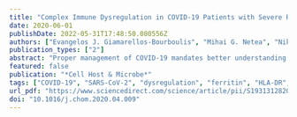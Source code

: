 ```yaml
---
title: "Complex Immune Dysregulation in COVID-19 Patients with Severe Respiratory Failure"
date: 2020-06-01
publishDate: 2022-05-31T17:48:50.080556Z
authors: ["Evangelos J. Giamarellos-Bourboulis", "Mihai G. Netea", "Nikoletta Rovina", "Karolina Akinosoglou", "Anastasia Antoniadou", "Nikolaos Antonakos", "Georgia Damoraki", "Theologia Gkavogianni", "Maria-Evangelia Adami", "Paraskevi Katsaounou", "Maria Ntaganou", "Magdalini Kyriakopoulou", "George Dimopoulos", "Ioannis Koutsodimitropoulos", "Dimitrios Velissaris", "Panagiotis Koufargyris", "Athanassios Karageorgos", "Konstantina Katrini", "Vasileios Lekakis", "Mihaela Lupse", "Antigone Kotsaki", "George Renieris", "Danai Theodoulou", "Vassiliki Panou", "Evangelia Koukaki", "Nikolaos Koulouris", "Charalambos Gogos", "Antonia Koutsoukou"]
publication_types: ["2"]
abstract: "Proper management of COVID-19 mandates better understanding of disease pathogenesis. The sudden clinical deterioration 7–8 days after initial symptom onset suggests that severe respiratory failure (SRF) in COVID-19 is driven by a unique pattern of immune dysfunction. We studied immune responses of 54 COVID-19 patients, 28 of whom had SRF. All patients with SRF displayed either macrophage activation syndrome (MAS) or very low human leukocyte antigen D related (HLA-DR) expression accompanied by profound depletion of CD4 lymphocytes, CD19 lymphocytes, and natural killer (NK) cells. Tumor necrosis factor-α (TNF-α) and interleukin-6 (IL-6) production by circulating monocytes was sustained, a pattern distinct from bacterial sepsis or influenza. SARS-CoV-2 patient plasma inhibited HLA-DR expression, and this was partially restored by the IL-6 blocker Tocilizumab; off-label Tocilizumab treatment of patients was accompanied by increase in circulating lymphocytes. Thus, the unique pattern of immune dysregulation in severe COVID-19 is characterized by IL-6-mediated low HLA-DR expression and lymphopenia, associated with sustained cytokine production and hyper-inflammation."
featured: false
publication: "*Cell Host & Microbe*"
tags: ["COVID-19", "SARS-CoV-2", "dysregulation", "ferritin", "HLA-DR", "interleukin-6", "lymphopenia", "macrophage activation", "monocytes", "respiratory failure"]
url_pdf: "https://www.sciencedirect.com/science/article/pii/S1931312820302365"
doi: "10.1016/j.chom.2020.04.009"
---
```


